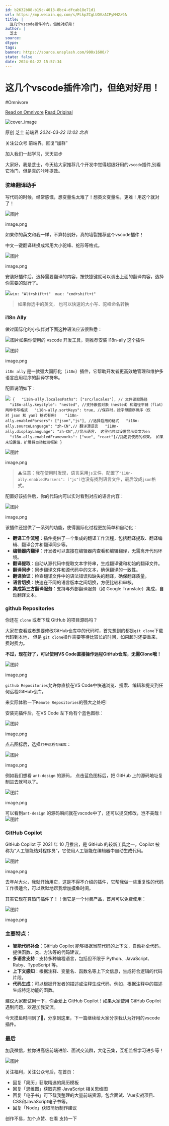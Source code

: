 ```yaml
---
id: b2632b88-b19c-4013-8bc4-dfcab18e71d1
url: https://mp.weixin.qq.com/s/PLkpZCgLUOVzACPyMH2z9A
title: |
  这几个vscode插件冷门，但绝对好用！
author: |
  芝士
source: 
dtype: 
tags: 
banner: https://source.unsplash.com/900x1600/?
state: false
date: 2024-04-22 15:57:34
---
```



# 这几个vscode插件冷门，但绝对好用！
#Omnivore

[Read on Omnivore](https://omnivore.app/me/https-mp-weixin-qq-com-s-p-lkp-z-cg-luo-vz-ac-py-mh-2-z-9-a-18f04cf44b8)
[Read Original](https://mp.weixin.qq.com/s/PLkpZCgLUOVzACPyMH2z9A)

![cover_image](https://proxy-prod.omnivore-image-cache.app/0x0,sjzUC9RVqzcBd0_iwOFF-RgWJuCedaDu0mUZK3EarAj8/https://mmbiz.qpic.cn/mmbiz_jpg/MDPRplBm9ZWDuFbHQl3kVhDr2Ujkjq0Inqj3LB7geiaaMZlD3ibjRiaypvjxodecWUPu57dS40iczAkbWmxyFzbEtQ/0?wx_fmt=jpeg) 

原创  芝士  前端界 _2024-03-22 12:02_ _北京_ 

关注公众号 前端界，回复“加群”  

加入我们一起学习，天天进步

大家好，我是芝士，今天给大家推荐几个开发中觉得超级好用的`vscode`插件,别看它冷门，但是真的咔咔提效。

### 驼峰翻译助手

写代码的时候，经常感慨，想变量名太难了！想英文变量名，更难！用这个就对了！

![图片](https://proxy-prod.omnivore-image-cache.app/0x0,sOGTWXLWKwjUaKw4iPYGUyygRC6WzrrpkNBVcZ0sDh7g/https://mmbiz.qpic.cn/mmbiz_png/MDPRplBm9ZWDuFbHQl3kVhDr2Ujkjq0IaC56zLXXCZIksvgJrVgv2abMJv2C8fWqARHdNxULHCCk99DibIgcAWw/640?wx_fmt=png&from=appmsg)

image.png

如果你的英文和我一样，不算特别好，真的墙裂推荐这个vscode插件！

中文一键翻译转换成常用大小驼峰、蛇形等格式。

![图片](https://proxy-prod.omnivore-image-cache.app/0x0,soBvd9NJV3Ji72ofL9eHPGkQ8RYGqAT-KrrkLCSFRcIg/https://mmbiz.qpic.cn/mmbiz_png/MDPRplBm9ZWDuFbHQl3kVhDr2Ujkjq0IBg84lvfL3xMg0ia1G361Z8nDJ719Q6gmp2LlCt3XQAmPoDMY5icpRicwA/640?wx_fmt=png&from=appmsg)

image.png

安装好插件后，选择需要翻译的内容，按快捷键就可以调出上面的翻译内容，选择你需要的就行了。

![](https://proxy-prod.omnivore-image-cache.app/0x0,s_8RFY--fIm0GJc-R4Oiwxma4HU6IF_4xts0VkyeFO1c/https://mmbiz.qpic.cn/mmbiz_svg/QzPtZqIzA0m07qHogeryh2BGhOJZwKStlT2eb039CvubcOXtLY6coFMdvvb1PsspAOObwGsY1NS7A74f83UD0cx4Rs5T0CS8/640?wx_fmt=svg&from=appmsg)`win: "Alt+shift+t" 
mac: "cmd+shift+t"
`

> 如果你选中的英文， 也可以快速的大小写、驼峰命名转换

### i18n Ally

做过国际化的小伙伴对下面这种语法应该很熟悉：

![图片](https://proxy-prod.omnivore-image-cache.app/0x0,sMBID9Mi8cK338FGdqAlpjuFvae5DcYRGOti5WaK4Q7M/https://mmbiz.qpic.cn/mmbiz_png/MDPRplBm9ZWDuFbHQl3kVhDr2Ujkjq0IU1qXaicpSIibuMkc1XaOK6DbfCbYwT1vSTdyYnxvwzpRXPF7woKn6s1Q/640?wx_fmt=png&from=appmsg)如果你使用的 vscode 开发工具，则推荐安装 I18n-ally 这个插件

![图片](https://proxy-prod.omnivore-image-cache.app/0x0,sf_QniLSTqrrXq96ZWQ4ONVnQ9KCfoAufsdUu1Nkim00/https://mmbiz.qpic.cn/mmbiz_png/MDPRplBm9ZWDuFbHQl3kVhDr2Ujkjq0IdDPgxMpZ7icEia2Lm2vIcLkjzHS7fibsfibtI863lBl59LIMcLepcSQUzw/640?wx_fmt=png&from=appmsg)

image.png

`i18n ally` 是一款强大国际化（`i18n`）插件，它帮助开发者更高效地管理和维护多语言应用程序的翻译字符串。

配置说明如下：

![](https://proxy-prod.omnivore-image-cache.app/0x0,s_8RFY--fIm0GJc-R4Oiwxma4HU6IF_4xts0VkyeFO1c/https://mmbiz.qpic.cn/mmbiz_svg/QzPtZqIzA0m07qHogeryh2BGhOJZwKStlT2eb039CvubcOXtLY6coFMdvvb1PsspAOObwGsY1NS7A74f83UD0cx4Rs5T0CS8/640?wx_fmt=svg&from=appmsg)` {
  "i18n-ally.localesPaths": ["src/locales"], // 文件读取路径
  "i18n-ally.keystyle": "nested", //支持嵌套对象（nested）和路径平铺（flat）两种书写格式
  "i18n-ally.sortKeys": true, //保存时，按字母顺序排序（仅对 json 和 yaml 格式有用）
  "i18n-ally.enabledParsers": ["json","js"], //选择启用的格式
  "i18n-ally.sourceLanguage": "zh-CN",// 翻译源语言
  "i18n-ally.displayLanguage": "zh-CN",//显示语言， 这里也可以设置显示英文为en
  "i18n-ally.enabledFrameworks": ["vue", "react"]//指定要使用的框架。 如果未设置值，扩展将自动检测框架
}
`

![图片](https://proxy-prod.omnivore-image-cache.app/0x0,sBRHmNq9iRlZCMcxWuJBmNa1uG7dLoe7wmI9pYNC4rIY/https://mmbiz.qpic.cn/mmbiz_png/MDPRplBm9ZWDuFbHQl3kVhDr2Ujkjq0IiabVFY2YrknWBr9LCdT7UQGtgLysbAyq5luZQ0z1vjv8e5c1lTnf3Uw/640?wx_fmt=png&from=appmsg)

image.png

> ⚠️注意：我在使用时发现，语言采用`js`文件，配置了`"i18n-ally.enabledParsers": ["js"]`也没有找到语言文件，最后改成`json`格式。

配置好该插件后，你的代码内可以实时看到对应的语言内容：

![图片](https://proxy-prod.omnivore-image-cache.app/0x0,spcZtQ4xof32IpoqnWmV4HMCr7ia65aHYdr8DkbX8KXs/https://mmbiz.qpic.cn/mmbiz_png/MDPRplBm9ZWDuFbHQl3kVhDr2Ujkjq0IVV1CPhPQoByiazaNSzZY5GtmB93dF0ic5HYKgBwk0DxUUgsp9WcOFOFA/640?wx_fmt=png&from=appmsg)

image.png

该插件还提供了一系列的功能，使得国际化过程更加简单和自动化：

* **翻译工作流程**：插件提供了一个集成的翻译工作流程，包括翻译提取、翻译编辑、翻译合并和翻译同步等。
* **编辑器内翻译**：开发者可以直接在编辑器内查看和编辑翻译，无需离开代码环境。
* **翻译提取**：自动从源代码中提取文本字符串，生成翻译键和初始的翻译文件。
* **翻译同步**：同步翻译文件和源代码中的文本，确保翻译的一致性。
* **翻译验证**：检查翻译文件中的语法错误和缺失的翻译，确保翻译质量。
* **语言切换**：快速在不同的语言版本之间切换，方便比较和审核。
* **集成第三方翻译服务**：支持与外部翻译服务（如 Google Translate）集成，自动翻译文本。

### github Repositories

你还在 `clone` 或者下载 GitHub 的项目源码吗？

大家在查看或者想要修改GitHub仓库中的代码时，首先想到的都是`git clone`下载代码到本地， 但是 `git clone`操作需要等待比较长的时间，如果超时还要重来，费时费力。

**不过，现在好了，可以使用VS Code直接操作远程GitHub仓库，无需Clone哦！**

![图片](https://proxy-prod.omnivore-image-cache.app/0x0,sCGo8xnUE96-C1PcK6CdepYEfKr635nCx-eetyCG92Ks/https://mmbiz.qpic.cn/mmbiz_png/MDPRplBm9ZWDuFbHQl3kVhDr2Ujkjq0IH2L5VSdsh3zwiaHQmlicN3enibWicLBy6UG7te8CL6n4C303SqKXsJTYFQ/640?wx_fmt=png&from=appmsg)

image.png

`github Repositories`允许你直接在VS Code中快速浏览、搜索、编辑和提交到任何远程GitHub仓库。

来实际体验一下`Remote Repositories`的强大之处吧!

安装完插件后，在VS Code 左下角有个蓝色图标：

![图片](https://proxy-prod.omnivore-image-cache.app/0x0,seKPPVPnetP_hpZFy_SPtjNKqU2DWHmUG_Fyn6MX6lLY/https://mmbiz.qpic.cn/mmbiz_png/MDPRplBm9ZWDuFbHQl3kVhDr2Ujkjq0IKAjKZY7OTI1JqYEhcf0ibDUOgsKVcNIqYiagcuuyGfIQ679liapyHbwDg/640?wx_fmt=png&from=appmsg)

image.png

点击图标后，选择`打开远程存储库`：

![图片](https://proxy-prod.omnivore-image-cache.app/0x0,sqGY3GPSvDiDlyGEHEylOsWo4ukS6RVWPc7zQuSUMXuQ/https://mmbiz.qpic.cn/mmbiz_png/MDPRplBm9ZWDuFbHQl3kVhDr2Ujkjq0IyX0XB4ALj0QxibNR99Hc74EVLcSEWfVqMuIRZfJPgqbYGZ2sMvueMnQ/640?wx_fmt=png&from=appmsg)

image.png

例如我们想看 `ant-design` 的源码， 点击蓝色图标后，把 GitHub 上的源码地址复制进去就可以了。

![图片](https://proxy-prod.omnivore-image-cache.app/0x0,s8w1b_wZSUaUQFyYDZXt1dMuR5lgCzJqhTdJsdSiGcQE/https://mmbiz.qpic.cn/mmbiz_png/MDPRplBm9ZWDuFbHQl3kVhDr2Ujkjq0IPibRquxibMODbh9J9Pfnw6WgEGkOtlqvsjU1k31jWOLicEHYkhfhjDZkg/640?wx_fmt=png&from=appmsg)

image.png

可以看到`ant-design` 的源码瞬间就在vscode中了，还可以提交修改，岂不美哉！![图片](https://proxy-prod.omnivore-image-cache.app/0x0,sNNuFHfn2lmVvQvbOUuyXoWpGVFxW-_zN5IbuuK91u3o/https://mmbiz.qpic.cn/mmbiz_png/MDPRplBm9ZWDuFbHQl3kVhDr2Ujkjq0Itice0AN3nxic6kFia54CYk9zqz756cg9gmhMHD4kIJ12gl1ibjLiaYSVGiaw/640?wx_fmt=png&from=appmsg)

### GitHub Copilot

GitHub Copilot 于 2021 年 10 月推出，是 GitHub 的较新工具之一。Copilot 被称为“人工智能结对程序员”，它使用人工智能在编辑器中自动生成代码。

![图片](https://proxy-prod.omnivore-image-cache.app/0x0,skQjzBgm2E9W4-z_XAlqqNEYm9QDfpc3gHDpQooZdwus/https://mmbiz.qpic.cn/mmbiz_png/MDPRplBm9ZWDuFbHQl3kVhDr2Ujkjq0IFJ9SPD8cPpXyV3RhFRAGmm1aepJNx5v8IOcHlaqcOh4IZ434QbicIlg/640?wx_fmt=png&from=appmsg)

image.png

去年AI大火，我就开始用它，这是不得不介绍的插件，它帮我做一些重复性的代码工作很适合，可以默默地帮我增加摸鱼时间。

其实它现在算热门插件了！！但它是一个付费产品，首月可以免费使用：

![图片](https://proxy-prod.omnivore-image-cache.app/0x0,sacQtHtrxzRADvtbn6CYDG7PVedTA-5p4ZsrHrdbwJLI/https://mmbiz.qpic.cn/mmbiz_png/MDPRplBm9ZWDuFbHQl3kVhDr2Ujkjq0I2mA0fjlUuJNcbCv7opcO0gZ5AjKBWeCvsK22b77SVTAcLVFXW1D1Cg/640?wx_fmt=png&from=appmsg)

image.png

### 主要特点：

* **智能代码补全**：GitHub Copilot 能够根据当前代码的上下文，自动补全代码，提供函数、类、方法等的代码建议。
* **多语言支持**：支持多种编程语言，包括但不限于 Python、JavaScript、Ruby、TypeScript 等。
* **上下文感知**：根据注释、变量名、函数名等上下文信息，生成符合逻辑的代码片段。
* **代码生成**：可以根据开发者的描述或注释生成代码，例如，根据注释中的描述生成特定功能的函数。

建议大家都试用一下，你会爱上 GitHub Copilot！如果大家使用 GitHub Copilot遇到问题，欢迎加我交流。

今天摸鱼时间到了🌚，分享到这里，下一篇继续给大家分享我认为好用的vscode插件。

### 最后

加我微信，拉你进高级前端进阶、面试交流群，大佬云集，互相监督学习进步等！

![图片](https://proxy-prod.omnivore-image-cache.app/0x0,s4oJWt6h7W00CPe_wvO5fECBEvElUSyyQJkUwl5a1Q_I/https://mmbiz.qpic.cn/mmbiz_jpg/MDPRplBm9ZWibjvKriapPYw7494Tah6ESd6hXNqYLibwXYc1dJy9myWia0wImNM8RaGu8pkibaywtKMXOVGu8pfOOQg/640?wx_fmt=jpeg&wxfrom=5&wx_lazy=1&wx_co=1)

关注福利，关注公众号后，在首页：

* 回复「简历」获取精选的简历模板
* 回复「思维图」获取完整 JavaScript 相关思维图
* 回复「电子书」可下载我整理的大量前端资源，包含面试、Vue实战项目、CSS和JavaScript电子书等。
* 回复「Node」获取简历制作建议

创作不易，加个点赞、在看 支持一下




